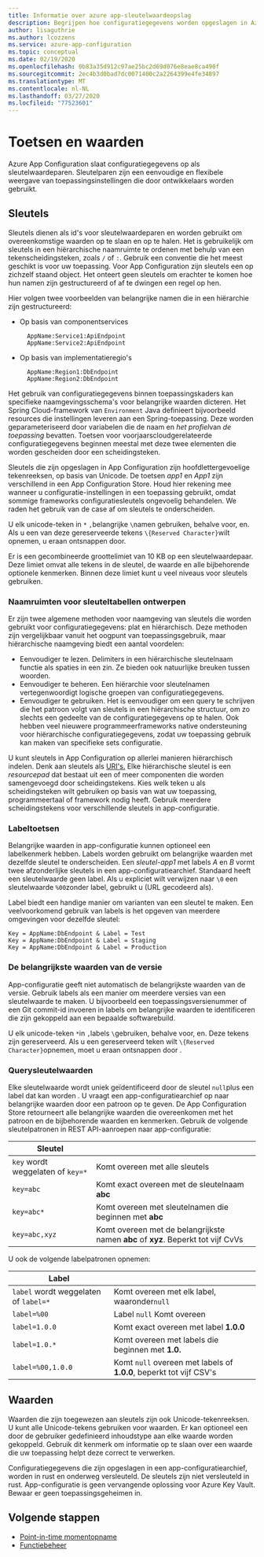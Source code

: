 ```yaml
---
title: Informatie over azure app-sleutelwaardeopslag
description: Begrijpen hoe configuratiegegevens worden opgeslagen in Azure App-configuratie.
author: lisaguthrie
ms.author: lcozzens
ms.service: azure-app-configuration
ms.topic: conceptual
ms.date: 02/19/2020
ms.openlocfilehash: 0b83a35d912c97ae25bc2d69d076e8eae8ca490f
ms.sourcegitcommit: 2ec4b3d0bad7dc0071400c2a2264399e4fe34897
ms.translationtype: MT
ms.contentlocale: nl-NL
ms.lasthandoff: 03/27/2020
ms.locfileid: "77523601"
---
```

# <a name="keys-and-values"></a>Toetsen en waarden

Azure App Configuration slaat configuratiegegevens op als sleutelwaardeparen. Sleutelparen zijn een eenvoudige en flexibele weergave van toepassingsinstellingen die door ontwikkelaars worden gebruikt.

## <a name="keys"></a>Sleutels

Sleutels dienen als id's voor sleutelwaardeparen en worden gebruikt om overeenkomstige waarden op te slaan en op te halen. Het is gebruikelijk om sleutels in een hiërarchische naamruimte te ordenen met behulp van een tekenscheidingsteken, zoals `/` of `:`. Gebruik een conventie die het meest geschikt is voor uw toepassing. Voor App Configuration zijn sleutels een op zichzelf staand object. Het onteert geen sleutels om erachter te komen hoe hun namen zijn gestructureerd of af te dwingen een regel op hen.

Hier volgen twee voorbeelden van belangrijke namen die in een hiërarchie zijn gestructureerd:

* Op basis van componentservices

        AppName:Service1:ApiEndpoint
        AppName:Service2:ApiEndpoint

* Op basis van implementatieregio's

        AppName:Region1:DbEndpoint
        AppName:Region2:DbEndpoint

Het gebruik van configuratiegegevens binnen toepassingskaders kan specifieke naamgevingsschema's voor belangrijke waarden dicteren. Het Spring Cloud-framework van `Environment` Java definieert bijvoorbeeld resources die instellingen leveren aan een Spring-toepassing.  Deze worden geparameteriseerd door variabelen die de naam en *het profiel*van *de toepassing* bevatten. Toetsen voor voorjaarscloudgerelateerde configuratiegegevens beginnen meestal met deze twee elementen die worden gescheiden door een scheidingsteken.

Sleutels die zijn opgeslagen in App Configuration zijn hoofdlettergevoelige tekenreeksen, op basis van Unicode. De toetsen *app1* en *App1* zijn verschillend in een App Configuration Store. Houd hier rekening mee wanneer u configuratie-instellingen in een toepassing gebruikt, omdat sommige frameworks configuratiesleutels ongevoelig behandelen. We raden het gebruik van de case af om sleutels te onderscheiden.

U elk unicode-teken in `*` `,`belangrijke `\`namen gebruiken, behalve voor, en.  Als u een van deze gereserveerde tekens `\{Reserved Character}`wilt opnemen, u eraan ontsnappen door. 

Er is een gecombineerde groottelimiet van 10 KB op een sleutelwaardepaar. Deze limiet omvat alle tekens in de sleutel, de waarde en alle bijbehorende optionele kenmerken. Binnen deze limiet kunt u veel niveaus voor sleutels gebruiken.

### <a name="design-key-namespaces"></a>Naamruimten voor sleuteltabellen ontwerpen

Er zijn twee algemene methoden voor naamgeving van sleutels die worden gebruikt voor configuratiegegevens: plat en hiërarchisch. Deze methoden zijn vergelijkbaar vanuit het oogpunt van toepassingsgebruik, maar hiërarchische naamgeving biedt een aantal voordelen:

* Eenvoudiger te lezen. Delimiters in een hiërarchische sleutelnaam functie als spaties in een zin. Ze bieden ook natuurlijke breuken tussen woorden.
* Eenvoudiger te beheren. Een hiërarchie voor sleutelnamen vertegenwoordigt logische groepen van configuratiegegevens.
* Eenvoudiger te gebruiken. Het is eenvoudiger om een query te schrijven die het patroon volgt van sleutels in een hiërarchische structuur, om zo slechts een gedeelte van de configuratiegegevens op te halen. Ook hebben veel nieuwere programmeerframeworks native ondersteuning voor hiërarchische configuratiegegevens, zodat uw toepassing gebruik kan maken van specifieke sets configuratie.

U kunt sleutels in App Configuration op allerlei manieren hiërarchisch indelen. Denk aan sleutels als [URI's.](https://en.wikipedia.org/wiki/Uniform_Resource_Identifier) Elke hiërarchische sleutel is een *resourcepad* dat bestaat uit een of meer componenten die worden samengevoegd door scheidingstekens. Kies welk teken u als scheidingsteken wilt gebruiken op basis van wat uw toepassing, programmeertaal of framework nodig heeft. Gebruik meerdere scheidingstekens voor verschillende sleutels in app-configuratie.

### <a name="label-keys"></a>Labeltoetsen

Belangrijke waarden in app-configuratie kunnen optioneel een labelkenmerk hebben. Labels worden gebruikt om belangrijke waarden met dezelfde sleutel te onderscheiden. Een *sleutel-app1* met labels *A* en *B* vormt twee afzonderlijke sleutels in een app-configuratiearchief. Standaard heeft een sleutelwaarde geen label. Als u expliciet wilt verwijzen naar `\0` een sleutelwaarde `%00`zonder label, gebruikt u (URL gecodeerd als).

Label biedt een handige manier om varianten van een sleutel te maken. Een veelvoorkomend gebruik van labels is het opgeven van meerdere omgevingen voor dezelfde sleutel:

    Key = AppName:DbEndpoint & Label = Test
    Key = AppName:DbEndpoint & Label = Staging
    Key = AppName:DbEndpoint & Label = Production

### <a name="version-key-values"></a>De belangrijkste waarden van de versie

App-configuratie geeft niet automatisch de belangrijkste waarden van de versie. Gebruik labels als een manier om meerdere versies van een sleutelwaarde te maken. U bijvoorbeeld een toepassingsversienummer of een Git commit-id invoeren in labels om belangrijke waarden te identificeren die zijn gekoppeld aan een bepaalde softwarebuild.

U elk unicode-teken `*`in `,`labels `\`gebruiken, behalve voor, en. Deze tekens zijn gereserveerd. Als u een gereserveerd teken wilt `\{Reserved Character}`opnemen, moet u eraan ontsnappen door .

### <a name="query-key-values"></a>Querysleutelwaarden

Elke sleutelwaarde wordt uniek geïdentificeerd door de sleutel `null`plus een label dat kan worden . U vraagt een app-configuratiearchief op naar belangrijke waarden door een patroon op te geven. De App Configuration Store retourneert alle belangrijke waarden die overeenkomen met het patroon en de bijbehorende waarden en kenmerken. Gebruik de volgende sleutelpatronen in REST API-aanroepen naar app-configuratie:

| Sleutel | |
|---|---|
| `key` wordt weggelaten of `key=*` | Komt overeen met alle sleutels |
| `key=abc` | Komt exact overeen met de sleutelnaam **abc** |
| `key=abc*` | Komt overeen met sleutelnamen die beginnen met **abc** |
| `key=abc,xyz` | Komt overeen met de belangrijkste namen **abc** of **xyz**. Beperkt tot vijf CvVs |

U ook de volgende labelpatronen opnemen:

| Label | |
|---|---|
| `label` wordt weggelaten of `label=*` | Komt overeen met elk label, waaronder`null` |
| `label=%00` | Label `null` Komt overeen |
| `label=1.0.0` | Komt exact overeen met label **1.0.0** |
| `label=1.0.*` | Komt overeen met labels die beginnen met **1.0.** |
| `label=%00,1.0.0` | Komt `null` overeen met labels of **1.0.0**, beperkt tot vijf CSV's |

## <a name="values"></a>Waarden

Waarden die zijn toegewezen aan sleutels zijn ook Unicode-tekenreeksen. U kunt alle Unicode-tekens gebruiken voor waarden. Er kan optioneel een door de gebruiker gedefinieerd inhoudstype aan elke waarde worden gekoppeld. Gebruik dit kenmerk om informatie op te slaan over een waarde die uw toepassing helpt deze correct te verwerken.

Configuratiegegevens die zijn opgeslagen in een app-configuratiearchief, worden in rust en onderweg versleuteld. De sleutels zijn niet versleuteld in rust. App-configuratie is geen vervangende oplossing voor Azure Key Vault. Bewaar er geen toepassingsgeheimen in.

## <a name="next-steps"></a>Volgende stappen

* [Point-in-time momentopname](./concept-point-time-snapshot.md)  
* [Functiebeheer](./concept-feature-management.md)  
